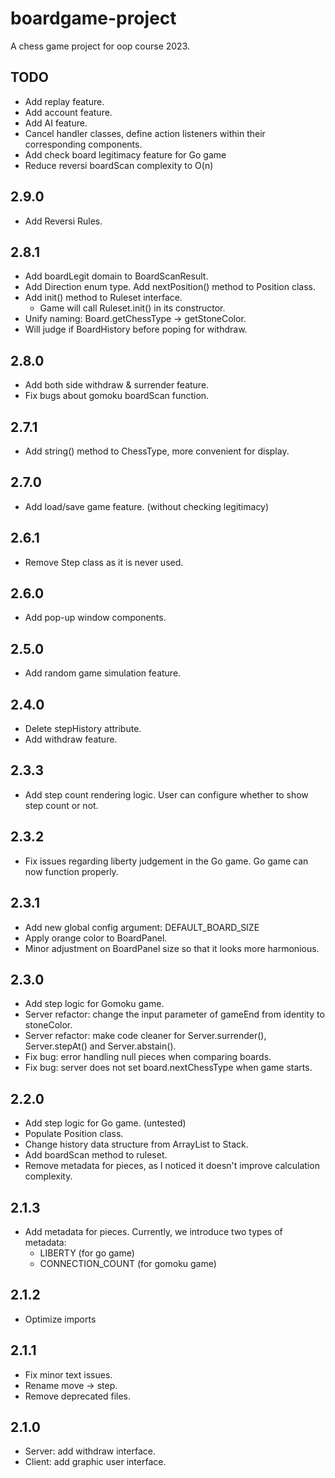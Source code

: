 # boardgame-project
A chess game project for oop course 2023.

## TODO

- Add replay feature.
- Add account feature.
- Add AI feature.
- Cancel handler classes, define action listeners within their corresponding components.
- Add check board legitimacy feature for Go game
- Reduce reversi boardScan complexity to O(n)

## 2.9.0

- Add Reversi Rules.

## 2.8.1

- Add boardLegit domain to BoardScanResult.
- Add Direction enum type. Add nextPosition() method to Position class.
- Add init() method to Ruleset interface.
  - Game will call Ruleset.init() in its constructor.
- Unify naming: Board.getChessType -> getStoneColor.
- Will judge if BoardHistory before poping for withdraw.

## 2.8.0
- Add both side withdraw & surrender feature.
- Fix bugs about gomoku boardScan function.

## 2.7.1
- Add string() method to ChessType, more convenient for display.

## 2.7.0
- Add load/save game feature. (without checking legitimacy)

## 2.6.1
- Remove Step class as it is never used.

## 2.6.0
- Add pop-up window components.

## 2.5.0
- Add random game simulation feature.

## 2.4.0
- Delete stepHistory attribute.
- Add withdraw feature.

## 2.3.3
- Add step count rendering logic. User can configure whether to show step count or not.

## 2.3.2
- Fix issues regarding liberty judgement in the Go game. Go game can now function properly.

## 2.3.1
- Add new global config argument: DEFAULT_BOARD_SIZE
- Apply orange color to BoardPanel.
- Minor adjustment on BoardPanel size so that it looks more harmonious.

## 2.3.0
- Add step logic for Gomoku game.
- Server refactor: change the input parameter of gameEnd from identity to stoneColor.
- Server refactor: make code cleaner for Server.surrender(), Server.stepAt() and Server.abstain().
- Fix bug: error handling null pieces when comparing boards.
- Fix bug: server does not set board.nextChessType when game starts.

## 2.2.0
- Add step logic for Go game. (untested)
- Populate Position class.
- Change history data structure from ArrayList to Stack.
- Add boardScan method to ruleset.
- Remove metadata for pieces, as I noticed it doesn't improve calculation complexity.

## 2.1.3
- Add metadata for pieces. Currently, we introduce two types of metadata: 
  - LIBERTY (for go game)
  - CONNECTION_COUNT (for gomoku game) 

## 2.1.2
- Optimize imports

## 2.1.1
- Fix minor text issues.
- Rename move -> step.
- Remove deprecated files.

## 2.1.0
- Server: add withdraw interface.
- Client: add graphic user interface.